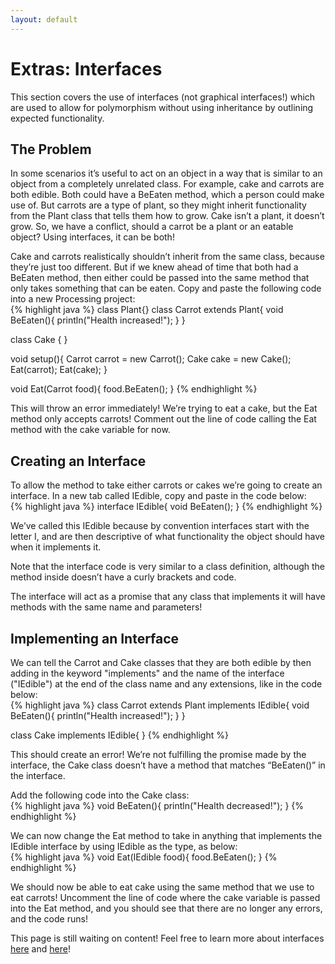 ```yaml
---
layout: default
---
```


<h1>Extras: Interfaces</h1>

This section covers the use of interfaces (not graphical interfaces!) which are used to allow for polymorphism without using inheritance by outlining expected functionality.

<h2>The Problem</h2>
In some scenarios it’s useful to act on an object in a way that is similar to an object from a completely unrelated class. For example, cake and carrots are both edible. Both could have a BeEaten method, which a person could make use of. But carrots are a type of plant, so they might inherit functionality from the Plant class that tells them how to grow. Cake isn’t a plant, it doesn’t grow. So, we have a conflict, should a carrot be a plant or an eatable object?
Using interfaces, it can be both!

Cake and carrots realistically shouldn’t inherit from the same class, because they’re just too different. But if we knew ahead of time that both had a BeEaten method, then either could be passed into the same method that only takes something that can be eaten.
Copy and paste the following code into a new Processing project:<br>
{% highlight java %}
class Plant{}
class Carrot extends Plant{
  void BeEaten(){
    println("Health increased!");
  }
}

class Cake {
}

void setup(){
  Carrot carrot = new Carrot();
  Cake cake = new Cake();
  Eat(carrot);
  Eat(cake);
}

void Eat(Carrot food){
  food.BeEaten();
}
{% endhighlight %}<br>

This will throw an error immediately! We’re trying to eat a cake, but the Eat method only accepts carrots! Comment out the line of code calling the Eat method with the cake variable for now.

<h2>Creating an Interface</h2>
To allow the method to take either carrots or cakes we’re going to create an interface. In a new tab called IEdible, copy and paste in the code below:<br>
{% highlight java %}
interface IEdible{
  void BeEaten();
}
{% endhighlight %}<br>

We’ve called this IEdible because by convention interfaces start with the letter I, and are then descriptive of what functionality the object should have when it implements it.

Note that the interface code is very similar to a class definition, although the method inside doesn’t have a curly brackets and code.

The interface will act as a promise that any class that implements it will have methods with the same name and parameters!


<h2>Implementing an Interface</h2>
We can tell the Carrot and Cake classes that they are both edible by then adding in the keyword "implements" and the name of the interface ("IEdible") at the end of the class name and any extensions, like in the code below:<br>
{% highlight java %}
class Carrot extends Plant implements IEdible{
  void BeEaten(){
    println("Health increased!");
  }
}

class Cake implements IEdible{
}
{% endhighlight %}<br>

This should create an error! We’re not fulfilling the promise made by the interface, the Cake class doesn’t have a method that matches “BeEaten()” in the interface.

Add the following code into the Cake class:<br>
{% highlight java %}
  void BeEaten(){
    println("Health decreased!");
  }
{% endhighlight %}<br>

We can now change the Eat method to take in anything that implements the IEdible interface by using IEdible as the type, as below:<br>
{% highlight java %}
void Eat(IEdible food){
  food.BeEaten();
}
{% endhighlight %}<br>

We should now be able to eat cake using the same method that we use to eat carrots! Uncomment the line of code where the cake variable is passed into the Eat method, and you should see that there are no longer any errors, and the code runs!




This page is still waiting on content! Feel free to learn more about interfaces <a href="https://www.youtube.com/watch?v=GhslBwrRsnw"> here</a> and <a href="https://processing.org/reference/implements.html"> here</a>!